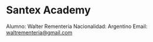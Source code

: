 # Santex Academy

Alumno: Walter Rementeria
Nacionalidad: Argentino
Email: waltrementeria@gmail.com

